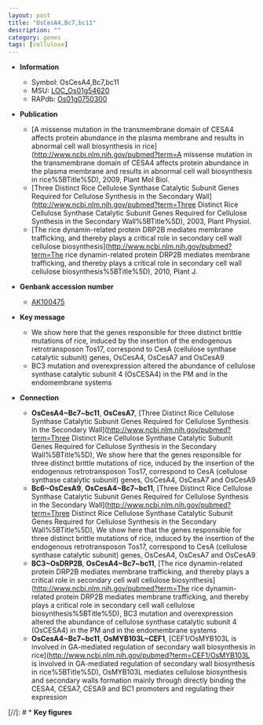 ```yaml
---
layout: post
title: "OsCesA4,Bc7,bc11"
description: ""
category: genes
tags: [cellulose]
---
```


* **Information**  
    + Symbol: OsCesA4,Bc7,bc11  
    + MSU: [LOC_Os01g54620](http://rice.plantbiology.msu.edu/cgi-bin/ORF_infopage.cgi?orf=LOC_Os01g54620)  
    + RAPdb: [Os01g0750300](http://rapdb.dna.affrc.go.jp/viewer/gbrowse_details/irgsp1?name=Os01g0750300)  

* **Publication**  
    + [A missense mutation in the transmembrane domain of CESA4 affects protein abundance in the plasma membrane and results in abnormal cell wall biosynthesis in rice](http://www.ncbi.nlm.nih.gov/pubmed?term=A missense mutation in the transmembrane domain of CESA4 affects protein abundance in the plasma membrane and results in abnormal cell wall biosynthesis in rice%5BTitle%5D), 2009, Plant Mol Biol.
    + [Three Distinct Rice Cellulose Synthase Catalytic Subunit Genes Required for Cellulose Synthesis in the Secondary Wall](http://www.ncbi.nlm.nih.gov/pubmed?term=Three Distinct Rice Cellulose Synthase Catalytic Subunit Genes Required for Cellulose Synthesis in the Secondary Wall%5BTitle%5D), 2003, Plant Physiol.
    + [The rice dynamin-related protein DRP2B mediates membrane trafficking, and thereby plays a critical role in secondary cell wall cellulose biosynthesis](http://www.ncbi.nlm.nih.gov/pubmed?term=The rice dynamin-related protein DRP2B mediates membrane trafficking, and thereby plays a critical role in secondary cell wall cellulose biosynthesis%5BTitle%5D), 2010, Plant J.

* **Genbank accession number**  
    + [AK100475](http://www.ncbi.nlm.nih.gov/nuccore/AK100475)

* **Key message**  
    + We show here that the genes responsible for three distinct brittle mutations of rice, induced by the insertion of the endogenous retrotransposon Tos17, correspond to CesA (cellulose synthase catalytic subunit) genes, OsCesA4, OsCesA7 and OsCesA9
    + BC3 mutation and overexpression altered the abundance of cellulose synthase catalytic subunit 4 (OsCESA4) in the PM and in the endomembrane systems

* **Connection**  
    + __OsCesA4~Bc7~bc11__, __OsCesA7__, [Three Distinct Rice Cellulose Synthase Catalytic Subunit Genes Required for Cellulose Synthesis in the Secondary Wall](http://www.ncbi.nlm.nih.gov/pubmed?term=Three Distinct Rice Cellulose Synthase Catalytic Subunit Genes Required for Cellulose Synthesis in the Secondary Wall%5BTitle%5D), We show here that the genes responsible for three distinct brittle mutations of rice, induced by the insertion of the endogenous retrotransposon Tos17, correspond to CesA (cellulose synthase catalytic subunit) genes, OsCesA4, OsCesA7 and OsCesA9
    + __Bc6~OsCesA9__, __OsCesA4~Bc7~bc11__, [Three Distinct Rice Cellulose Synthase Catalytic Subunit Genes Required for Cellulose Synthesis in the Secondary Wall](http://www.ncbi.nlm.nih.gov/pubmed?term=Three Distinct Rice Cellulose Synthase Catalytic Subunit Genes Required for Cellulose Synthesis in the Secondary Wall%5BTitle%5D), We show here that the genes responsible for three distinct brittle mutations of rice, induced by the insertion of the endogenous retrotransposon Tos17, correspond to CesA (cellulose synthase catalytic subunit) genes, OsCesA4, OsCesA7 and OsCesA9
    + __BC3~OsDRP2B__, __OsCesA4~Bc7~bc11__, [The rice dynamin-related protein DRP2B mediates membrane trafficking, and thereby plays a critical role in secondary cell wall cellulose biosynthesis](http://www.ncbi.nlm.nih.gov/pubmed?term=The rice dynamin-related protein DRP2B mediates membrane trafficking, and thereby plays a critical role in secondary cell wall cellulose biosynthesis%5BTitle%5D), BC3 mutation and overexpression altered the abundance of cellulose synthase catalytic subunit 4 (OsCESA4) in the PM and in the endomembrane systems
    + __OsCesA4~Bc7~bc11__, __OsMYB103L~CEF1__, [CEF1/OsMYB103L is involved in GA-mediated regulation of secondary wall biosynthesis in rice](http://www.ncbi.nlm.nih.gov/pubmed?term=CEF1/OsMYB103L is involved in GA-mediated regulation of secondary wall biosynthesis in rice%5BTitle%5D), OsMYB103L mediates cellulose biosynthesis and secondary walls formation mainly through directly binding the CESA4, CESA7, CESA9 and BC1 promoters and regulating their expression

[//]: # * **Key figures**  


